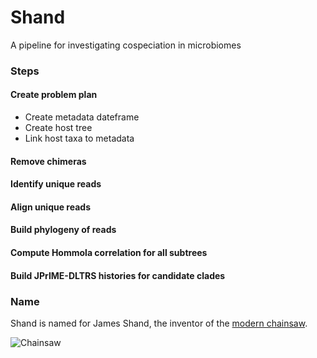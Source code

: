 # Shand

A pipeline for investigating cospeciation in microbiomes

### Steps

#### Create problem plan 
* Create metadata dateframe
* Create host tree
* Link host taxa to metadata

#### Remove chimeras

#### Identify unique reads

#### Align unique reads

#### Build phylogeny of reads

#### Compute Hommola correlation for all subtrees

#### Build JPrIME-DLTRS histories for candidate clades


### Name

Shand is named for James Shand, the inventor of the
[modern chainsaw](http://www.bac-lac.gc.ca/eng/discover/patents-1869-1919/Pages/item.aspx?IdNumber=186260&).

![Chainsaw](http://i.imgur.com/I1avJN5.jpg)
